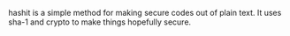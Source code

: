 hashit is a simple method for making secure codes out of plain text. It uses sha-1 and crypto to make things hopefully secure.

